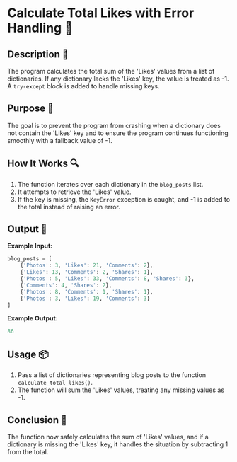 # Calculate Total Likes with Error Handling 📝

## Description 📝

The program calculates the total sum of the 'Likes' values from a list of dictionaries.
If any dictionary lacks the 'Likes' key, the value is treated as -1. A `try-except` block is added to handle missing keys.

## Purpose 🎯

The goal is to prevent the program from crashing when a dictionary does not contain the 'Likes' key and to ensure the program continues functioning smoothly with a fallback value of -1.

## How It Works 🔍

1. The function iterates over each dictionary in the `blog_posts` list.
2. It attempts to retrieve the 'Likes' value.
3. If the key is missing, the `KeyError` exception is caught, and -1 is added to the total instead of raising an error.

## Output 📜

**Example Input:**

```python
blog_posts = [
    {'Photos': 3, 'Likes': 21, 'Comments': 2},
    {'Likes': 13, 'Comments': 2, 'Shares': 1},
    {'Photos': 5, 'Likes': 33, 'Comments': 8, 'Shares': 3},
    {'Comments': 4, 'Shares': 2},
    {'Photos': 8, 'Comments': 1, 'Shares': 1},
    {'Photos': 3, 'Likes': 19, 'Comments': 3}
]
```

**Example Output:**

```python
86
```

## Usage 📦

1. Pass a list of dictionaries representing blog posts to the function `calculate_total_likes()`.
2. The function will sum the 'Likes' values, treating any missing values as -1.

## Conclusion 🚀

The function now safely calculates the sum of 'Likes' values, and if a dictionary is missing the 'Likes' key, it handles the situation by subtracting 1 from the total.
